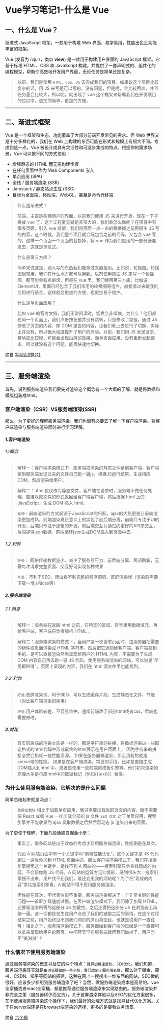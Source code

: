 # Vue学习笔记1-什么是 Vue

## 一、什么是 Vue？

渐进式 JavaScript 框架，一款用于构建 Web 界面，易学易用，性能出色且功能丰富的框架。

Vue (发音为 /vjuː/，类似 **view**) 是一款用于构建用户界面的 JavaScript 框架。它基于标准 HTML、CSS 和 JavaScript 构建，并提供了一套声明式的、组件化的编程模型，帮助你高效地开发用户界面，无论任务是简单还是复杂。

> 以前，我们是使用 `HTML、CSS、JS` 去完成我们的项目。如果说这个项目比较复杂的话，用 JS 来写是可以写的，没有问题，但是呢，会比较困难，并且任务量会比较大，所以呢，就出现了 vue 这个框架来帮助我们在开发项目的过程中，更加的简单，更加的方便。

---

## 二、渐进式框架

Vue 是一个框架和生态，功能覆盖了大部分前端开发常见的需求。但 Web 世界又是十分多样化的，我们在 Web 上构建的东西可能在形式和规模上有很大不同。考虑到这一点，Vue 被设计成具有灵活性和可逐步集成的特点。根据你的需求场景，Vue 可以按不同的方式使用：

- 增强静态的 HTML 而无需构建步骤
- 在任何页面中作为 Web Components 嵌入
- 单页应用 (SPA)
- 全栈 / 服务端渲染 (SSR)
- Jamstack / 静态站点生成 (SSG)
- 目标为桌面端、移动端、WebGL，甚至是命令行终端

> 什么是渐进式？
>
> 前端，主要是构建用户的界面。以前我们使用 JS 来进行开发，现在一下子换成 vue 了，这个工程量无疑是非常大的，我们会怎么做呢？在项目中有很多页面，引入 vue 框架，我们将页面一点一点的替换掉之前用原生 JS 写的内容，这个时候，我们整个项目就会既包含之前的代码，又包含 vue 写的，这样一个页面一个页面的替换掉，将 vue 作为我们应用的一部分嵌套进去，这就是渐进式。

>什么是第三方库？
>
>简单来说就是，别人写的东西我们能拿过来直接用。比如说，轮播图。轮播图很常用，我们在什么地方都可以用到。以前使用原生 JS 来写一个轮播图，那可能会有点麻烦，但是在 vue 里，我们使用第三方库，比如说ElementUI，里面已经包含了我们常用的轮播图等组件，直接拿过来跟我的应用进行结合，这样就会更加的方便，也更加易于维护。

> 什么是单页面应用？
>
> 比如 vue 的官方文档，我们正常阅读时，切换会非常快，为什么？他们都在同一个页面上，我们点击按钮他并没有跳转，只是修改了路径，通过 JS 修改了页面的内容，即 DOM 里面的内容，让我们看上去进行了切换，实际上并没有，所以很大程度提升了用户的体验。以前，我们用 JS 发送请求，若响应比较慢，可能会出现白屏的效果，而单页面应用，没有重新发起请求，所以就没有这个问题，能很快速地切换。

摘自 [写网页的叮叮](https://www.bilibili.com/video/BV1QA4y1d7xf?p=2&share_source=copy_web)

---

## 三、服务端渲染

首先，说到服务端渲染我们要先对渲染这个概念有一个大概的了解，就是将数据和模版组装成html。

### 客户端渲染（CSR）VS服务端渲染(SSR)

那么，为了更好的理解服务端渲染，我们也很有必要去了解一下客户端渲染。将客户端渲染与服务端渲染同时进行学习理解。

#### 1.客户端渲染

###### 1.1概念

> 解释一：客户端渲染模式下，服务端把渲染的静态文件给到客户端，客户端拿到服务端发送过来的文件自己跑一遍js，根据JS运行结果，生成相应DOM，然后渲染给用户。

> 解释二：html 仅仅作为静态文件，客户端在请求时，服务端不做任何处理，直接以原文件的形式返回给客户端客户端，然后根据 html 上的 JavaScript，生成 DOM 插入 html。

> `延伸`：前端渲染的方式起源于JavaScript的兴起，ajax的大热更是让前端渲染更加成熟，前端渲染真正意义上的实现了前后端分离，前端只专注于UI的开发，后端只专注于逻辑的开发，前后端交互只通过约定好的API来交互，后端提供json数据，前端循环json生成DOM插入到页面中去。

###### 1.2.利弊

> `好处`： 网络传输数据量小、减少了服务器压力、前后端分离、局部刷新，无需每次请求完整页面、交互好可实现各种效果

> `坏处`：不利于SEO、爬虫看不到完整的程序源码、首屏渲染慢（渲染前需要下载一堆js和css等）

##### 2.服务端渲染

###### 2.1.概念

> 解释一：服务端在返回 html 之前，在特定的区域，符号里用数据填充，再给客户端，客户端只负责解析 HTML 。

> 解释二：服务端渲染的模式下，当用户第一次请求页面时，由服务器把需要的组件或页面渲染成 HTML 字符串，然后把它返回给客户端。客户端拿到手的，是可以直接渲染然后呈现给用户的 HTML 内容，不需要为了生成 DOM 内容自己再去跑一遍 JS 代码。使用服务端渲染的网站，可以说是“所见即所得”，页面上呈现的内容，我们在 html 源文件里也能找到。

###### 2.2.利弊

> `好处`:首屏渲染快、利于SEO、可以生成缓存片段，生成静态化文件、节能（对比客户端渲染的耗电）

> `坏处`:用户体验较差、不容易维护，通常前端改了部分html或者css，后端也需要修改。

##### 3.对比

> 其实前后端的渲染本质是一样的，都是字符串的拼接，将数据渲染进一些固定格式的html代码中形成最终的html展示在用户页面上。  因为字符串的拼接必然会损耗一些性能资源。
>  如果在服务器端渲染，那么消耗的就是server端的性能。
>  如果是在客户端渲染，常见的手段，比如是直接生成DOM插入到html 中，或者是使用一些前端的模板引擎等。他们初次渲染的原理大多是将原html中的数据标记（例如{{text}}）替换。

### 为什么使用服务端渲染，它解决的是什么问题

简单总结起来就是两点：

> `首屏加载快`
> 相比于加载单页应用，我只需要加载当前页面的内容，而不需要像 React 或者 Vue 一样加载全部的 js 文件
> `SEO 优化`
> 对于单页应用，搜索引擎并不能收录到 ajax 爬取数据之后然后再动态 js 渲染出来的页面。

为了更便于理解，下面几段话摘自掘金小册：

> 事实上，很多网站是出于效益的考虑才启用服务端渲染，性能倒是在其次。
>
> 假设 A 网站页面中有一个关键字叫“前端性能优化”，这个关键字是 JS 代码跑过一遍后添加到 HTML 页面中的。那么客户端渲染模式下，我们在搜索引擎搜索这个关键字，是找不到 A 网站的——搜索引擎只会查找现成的内容，不会帮你跑 JS 代码。A 网站的运营方见此情形，感到很头大：搜索引擎搜不出来，用户找不到我们，谁还会用我的网站呢？为了把“现成的内容”拿给搜索引擎看，A 网站不得不启用服务端渲染。
>
> 但性能在其次，不代表性能不重要。服务端渲染解决了一个非常关键的性能问题——首屏加载速度过慢。在客户端渲染模式下，我们除了加载 HTML，还要等渲染所需的这部分 JS 加载完，之后还得把这部分 JS 在浏览器上再跑一遍。这一切都是发生在用户点击了我们的链接之后的事情，在这个过程结束之前，用户始终见不到我们网页的庐山真面目，也就是说用户一直在等！相比之下，服务端渲染模式下，服务器给到客户端的已经是一个直接可以拿来呈现给用户的网页，中间环节早在服务端就帮我们做掉了，用户岂不“美滋滋”？

### 什么情况下使用服务端渲染

通过服务端渲染的概念以及它的两个特点：`首屏加载速度快`、`SEO优化`。我们知道，服务端渲染其实就是`由浏览器做的一些事情，我们放到了服务端去做`，那么对于掘金、简书、CSDN、知乎等网站的搭建，这种在网上一搜搜出一堆东西的网站，SEO做的很好，应该多少都用到服务端渲染了吧？当然，做服务端渲染成本是高昂的。vue全家桶或者react全家桶，都是推荐通过服务端渲染来实现路由的。服务端渲染并非完全之策（服务器稀少而宝贵），关于首屏渲染体验以及SEO的优化方案很多，在不使用服务端渲染这个操作下，我们最好的处理方式就是找寻替代优化方案。关于在server端还是在browser端渲染的选择，更多的是要看业务场景。

摘自 [六个周](https://www.jianshu.com/u/5842abb77bd1)